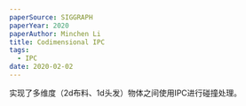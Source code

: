 ```yaml
---
paperSource: SIGGRAPH
paperYear: 2020
paperAuthor: Minchen Li
title: Codimensional IPC
tags:
  - IPC
date: 2020-02-02
---
```


实现了多维度（2d布料、1d头发）物体之间使用IPC进行碰撞处理。

<!-- more -->

